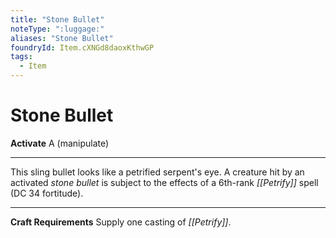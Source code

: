 ```yaml
---
title: "Stone Bullet"
noteType: ":luggage:"
aliases: "Stone Bullet"
foundryId: Item.cXNGd8daoxKthwGP
tags:
  - Item
---
```


# Stone Bullet

**Activate** A (manipulate)

* * *

This sling bullet looks like a petrified serpent's eye. A creature hit by an activated _stone bullet_ is subject to the effects of a 6th-rank _[[Petrify]]_ spell (DC 34 fortitude).

* * *

**Craft Requirements** Supply one casting of _[[Petrify]]_.
